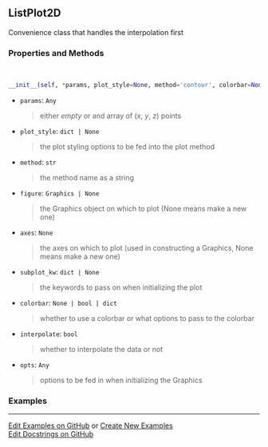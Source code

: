## <a id="McUtils.Plots.Plots.ListPlot2D">ListPlot2D</a>
Convenience class that handles the interpolation first

### Properties and Methods
<a id="McUtils.Plots.Plots.ListPlot2D.__init__">&nbsp;</a>
```python
__init__(self, *params, plot_style=None, method='contour', colorbar=None, figure=None, axes=None, subplot_kw=None, interpolate=True, **opts): 
```

- `params`: `Any`
    >either _empty_ or and array of (_x_, _y_, _z_) points
- `plot_style`: `dict | None`
    >the plot styling options to be fed into the plot method
- `method`: `str`
    >the method name as a string
- `figure`: `Graphics | None`
    >the Graphics object on which to plot (None means make a new one)
- `axes`: `None`
    >the axes on which to plot (used in constructing a Graphics, None means make a new one)
- `subplot_kw`: `dict | None`
    >the keywords to pass on when initializing the plot
- `colorbar`: `None | bool | dict`
    >whether to use a colorbar or what options to pass to the colorbar
- `interpolate`: `bool`
    >whether to interpolate the data or not
- `opts`: `Any`
    >options to be fed in when initializing the Graphics

### Examples


___

[Edit Examples on GitHub](https://github.com/McCoyGroup/References/edit/gh-pages/Documentation/examples/McUtils/Plots/Plots/ListPlot2D.md) or 
[Create New Examples](https://github.com/McCoyGroup/References/new/gh-pages/?filename=Documentation/examples/McUtils/Plots/Plots/ListPlot2D.md) <br/>
[Edit Docstrings on GitHub](https://github.com/McCoyGroup/McUtils/edit/master/Plots/Plots.py?message=Update%20Docs)
